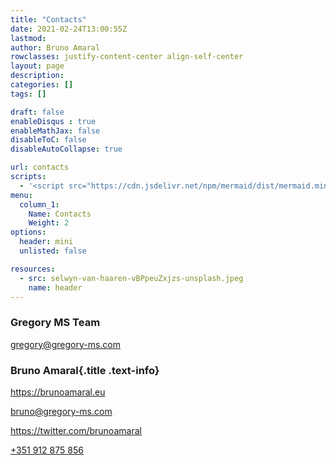 ```yaml
---
title: "Contacts"
date: 2021-02-24T13:00:55Z
lastmod: 
author: Bruno Amaral
rowclasses: justify-content-center align-self-center
layout: page
description: 
categories: []
tags: []

draft: false
enableDisqus : true
enableMathJax: false
disableToC: false
disableAutoCollapse: true

url: contacts
scripts:
  - '<script src="https://cdn.jsdelivr.net/npm/mermaid/dist/mermaid.min.js"></script>'
menu:
  column_1:
    Name: Contacts
    Weight: 2
options:
  header: mini
  unlisted: false

resources:
  - src: selwyn-van-haaren-vBPpeuZxjzs-unsplash.jpeg
    name: header
---
```



<div class="col-8 mx-auto">


### Gregory MS Team

<a href="mailto:gregory@gregory-ms.com" data-umami-event="click--email-gregory-contacts-page" class="">gregory@gregory-ms.com</a>

### Bruno Amaral{.title .text-info}

https://brunoamaral.eu

<a href="mailto:bruno@gregory-ms.com" data-umami-event="click--email-bruno-contacts-page" class="click--email-bruno-contacts-page">bruno@gregory-ms.com</a>


https://twitter.com/brunoamaral     

[+351 912 875 856](tel:+351912875856)


</div>